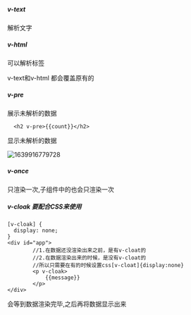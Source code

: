 ##### v-text  

解析文字

##### v-html 

可以解析标签

v-text和v-html 都会覆盖原有的

##### v-pre

展示未解析的数据

```
  <h2 v-pre>{{count}}</h2>
```

显示未解析的数据

![1639916779728](C:\Users\18367\AppData\Roaming\Typora\typora-user-images\1639916779728.png)

##### v-once

只渲染一次,子组件中的也会只渲染一次

##### v-cloak 要配合CSS来使用

```vue
[v-cloak] {
  display: none;
}
<div id="app">
		//1.在数据还没渲染出来之前，是有v-cloat的
		//2.在数据渲染出来的时候，是没有v-cloat的
		//所以只需要在有的时候设置css[v-cloat]{display:none}
        <p v-cloak>
            {{message}}
        </p>
</div>
```

会等到数据渲染完毕,之后再将数据显示出来